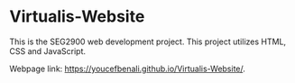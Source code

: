 # Virtualis-Website
This is the SEG2900 web development project. This project utilizes HTML, CSS and JavaScript. 

Webpage link: https://youcefbenali.github.io/Virtualis-Website/.
